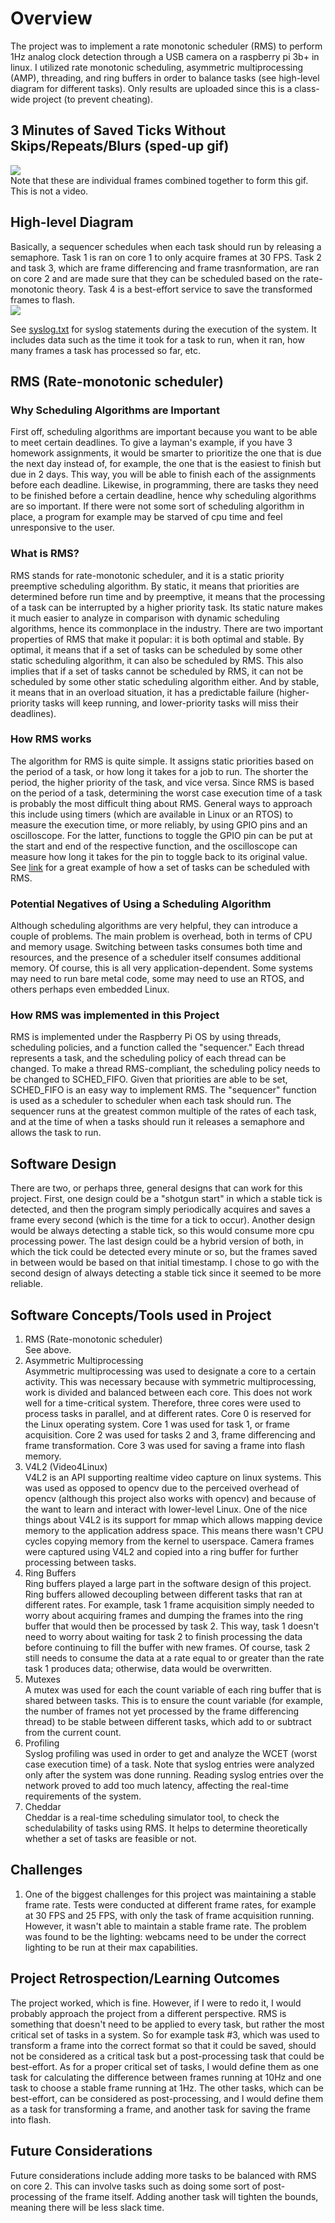 # Overview #
The project was to implement a rate monotonic scheduler (RMS) to perform 1Hz analog clock detection through a USB camera on a raspberry pi 3b+ in linux. I utilized rate monotonic scheduling, asymmetric multiprocessing (AMP), threading, and ring buffers in order to balance tasks (see high-level diagram for different tasks). Only results are uploaded since this is a class-wide project (to prevent cheating).</br>

## 3 Minutes of Saved Ticks Without Skips/Repeats/Blurs (sped-up gif) ##
![](https://github.com/isch4196/real-time-embedded/blob/master/3mindiff.gif)<br/>
Note that these are individual frames combined together to form this gif. This is not a video.

## High-level Diagram ##
Basically, a sequencer schedules when each task should run by releasing a semaphore. Task 1 is ran on core 1 to only acquire frames at 30 FPS. Task 2 and task 3, which are frame differencing and frame trasnformation, are ran on core 2 and are made sure that they can be scheduled based on the rate-monotonic theory. Task 4 is a best-effort service to save the transformed frames to flash.
</br>
![](https://github.com/isch4196/real-time-embedded/blob/master/5318_high_level_diagram.png)

See [syslog.txt](https://github.com/isch4196/real-time-embedded/blob/master/syslog.txt) for syslog statements during the execution of the system. It includes data such as the time it took for a task to run, when it ran, how many frames a task has processed so far, etc.

## RMS (Rate-monotonic scheduler) ##
### Why Scheduling Algorithms are Important ###
First off, scheduling algorithms are important because you want to be able to meet certain deadlines. To give a layman's example, if you have 3 homework assignments, it would be smarter to prioritize the one that is due the next day instead of, for example, the one that is the easiest to finish but due in 2 days. This way, you will be able to finish each of the assignments before each deadline. Likewise, in programming, there are tasks they need to be finished before a certain deadline, hence why scheduling algorithms are so important. If there were not some sort of scheduling algorithm in place, a program for example may be starved of cpu time and feel unresponsive to the user. 

### What is RMS? ###
RMS stands for rate-monotonic scheduler, and it is a static priority preemptive scheduling algorithm. By static, it means that priorities are determined before run time and by preemptive, it means that the processing of a task can be interrupted by a higher priority task. Its static nature makes it much easier to analyze in comparison with dynamic scheduling algorithms, hence its commonplace in the industry. There are two important properties of RMS that make it popular: it is both optimal and stable. By optimal, it means that if a set of tasks can be scheduled by some other static scheduling algorithm, it can also be scheduled by RMS. This also implies that if a set of tasks cannot be scheduled by RMS, it can not be scheduled by some other static scheduling algorithm either. And by stable, it means that in an overload situation, it has a predictable failure (higher-priority tasks will keep running, and lower-priority tasks will miss their deadlines).<br/>

### How RMS works ###
The algorithm for RMS is quite simple. It assigns static priorities based on the period of a task, or how long it takes for a job to run. The shorter the period, the higher priority of the task, and vice versa. Since RMS is based on the period of a task, determining the worst case execution time of a task is probably the most difficult thing about RMS. General ways to approach this include using timers (which are available in Linux or an RTOS) to measure the execution time, or more reliably, by using GPIO pins and an oscilloscope. For the latter, functions to toggle the GPIO pin can be put at the start and end of the respective function, and the oscilloscope can measure how long it takes for the pin to toggle back to its original value. See [link](https://www.geeksforgeeks.org/rate-monotonic-scheduling/) for a great example of how a set of tasks can be scheduled with RMS.

### Potential Negatives of Using a Scheduling Algorithm ###
Although scheduling algorithms are very helpful, they can introduce a couple of problems. The main problem is overhead, both in terms of CPU and memory usage. Switching between tasks consumes both time and resources, and the presence of a scheduler itself consumes additional memory. Of course, this is all very application-dependent. Some systems may need to run bare metal code, some may need to use an RTOS, and others perhaps even embedded Linux.

### How RMS was implemented in this Project ###
RMS is implemented under the Raspberry Pi OS by using threads, scheduling policies, and a function called the "sequencer." Each thread represents a task, and the scheduling policy of each thread can be changed. To make a thread RMS-compliant, the scheduling policy needs to be changed to SCHED_FIFO. Given that priorities are able to be set, SCHED_FIFO is an easy way to implement RMS. The "sequencer" function is used as a scheduler to scheduler when each task should run. The sequencer runs at the greatest common multiple of the rates of each task, and at the time of when a tasks should run it releases a semaphore and allows the task to run.

## Software Design ##
There are two, or perhaps three, general designs that can work for this project. First, one design could be a "shotgun start" in which a stable tick is detected, and then the program simply periodically acquires and saves a frame every second (which is the time for a tick to occur). Another design would be always detecting a stable tick, so this would consume more cpu processing power. The last design could be a hybrid version of both, in which the tick could be detected every minute or so, but the frames saved in between would be based on that initial timestamp. I chose to go with the second design of always detecting a stable tick since it seemed to be more reliable.

## Software Concepts/Tools used in Project ##
1) RMS (Rate-monotonic scheduler)<br/>
See above.
2) Asymmetric Multiprocessing<br/>
Asymmetric multiprocessing was used to designate a core to a certain activity. This was necessary because with symmetric multiprocessing, work is divided and balanced between each core. This does not work well for a time-critical system. Therefore, three cores were used to process tasks in parallel, and at different rates. Core 0 is reserved for the Linux operating system. Core 1 was used for task 1, or frame acquisition. Core 2 was used for tasks 2 and 3, frame differencing and frame transformation. Core 3 was used for saving a frame into flash memory.
3) V4L2 (Video4Linux)<br/>
V4L2 is an API supporting realtime video capture on linux systems. This was used as opposed to opencv due to the perceived overhead of opencv (although this project also works with opencv) and because of the want to learn and interact with lower-level Linux. One of the nice things about V4L2 is its support for mmap which allows mapping device memory to the application address space. This means there wasn't CPU cycles copying memory from the kernel to userspace. Camera frames were captured using V4L2 and copied into a ring buffer for further processing between tasks.
4) Ring Buffers<br/>
Ring buffers played a large part in the software design of this project. Ring buffers allowed decoupling between different tasks that ran at different rates. For example, task 1 frame acquisition simply needed to worry about acquiring frames and dumping the frames into the ring buffer that would then be processed by task 2. This way, task 1 doesn't need to worry about waiting for task 2 to finish processing the data before continuing to fill the buffer with new frames. Of course, task 2 still needs to consume the data at a rate equal to or greater than the rate task 1 produces data; otherwise, data would be overwritten.
5) Mutexes<br/>
A mutex was used for each the count variable of each ring buffer that is shared between tasks. This is to ensure the count variable (for example, the number of frames not yet processed by the frame differencing thread) to be stable between different tasks, which add to or subtract from the current count.
6) Profiling<br/>
Syslog profiling was used in order to get and analyze the WCET (worst case execution time) of a task. Note that syslog entries were analyzed only after the system was done running. Reading syslog entries over the network proved to add too much latency, affecting the real-time requirements of the system.
7) Cheddar<br/>
Cheddar is a real-time scheduling simulator tool, to check the schedulability of tasks using RMS. It helps to determine theoretically whether a set of tasks are feasible or not.

## Challenges ##
1) One of the biggest challenges for this project was maintaining a stable frame rate. Tests were conducted at different frame rates, for example at 30 FPS and 25 FPS, with only the task of frame acquisition running. However, it wasn't able to maintain a stable frame rate. The problem was found to be the lighting: webcams need to be under the correct lighting to be run at their max capabilities.

## Project Retrospection/Learning Outcomes ##
The project worked, which is fine. However, if I were to redo it, I would probably approach the project from a different perspective. RMS is something that doesn't need to be applied to every task, but rather the most critical set of tasks in a system. So for example task #3, which was used to transform a frame into the correct format so that it could be saved, should not be considered as a critical task but a post-processing task that could be best-effort. As for a proper critical set of tasks, I would define them as one task for calculating the difference between frames running at 10Hz and one task to choose a stable frame running at 1Hz. The other tasks, which can be best-effort, can be considered as post-processing, and I would define them as a task for transforming a frame, and another task for saving the frame into flash.

## Future Considerations ##
Future considerations include adding more tasks to be balanced with RMS on core 2. This can involve tasks such as doing some sort of post-processing of the frame itself. Adding another task will tighten the bounds, meaning there will be less slack time.

